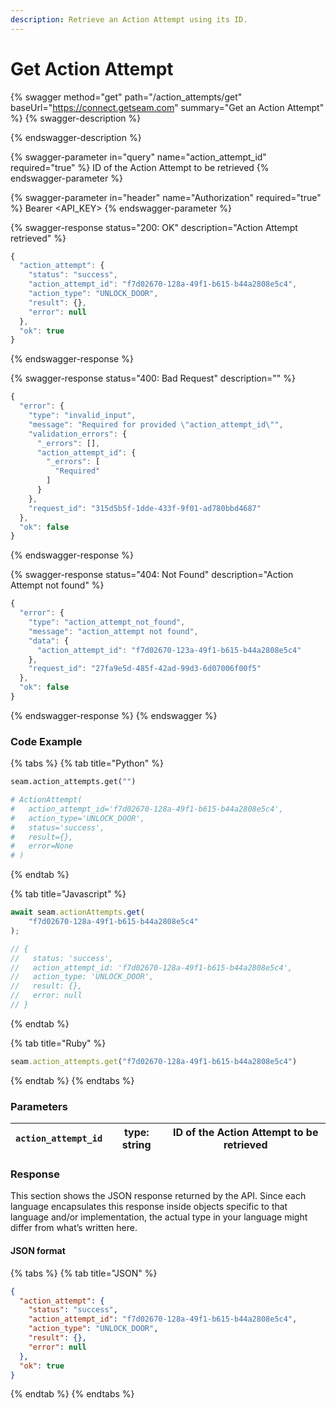 ```yaml
---
description: Retrieve an Action Attempt using its ID.
---
```


# Get Action Attempt

{% swagger method="get" path="/action_attempts/get" baseUrl="https://connect.getseam.com" summary="Get an Action Attempt" %}
{% swagger-description %}

{% endswagger-description %}

{% swagger-parameter in="query" name="action_attempt_id" required="true" %}
ID of the Action Attempt to be retrieved
{% endswagger-parameter %}

{% swagger-parameter in="header" name="Authorization" required="true" %}
Bearer <API_KEY>
{% endswagger-parameter %}

{% swagger-response status="200: OK" description="Action Attempt retrieved" %}
```javascript
{
  "action_attempt": {
    "status": "success",
    "action_attempt_id": "f7d02670-128a-49f1-b615-b44a2808e5c4",
    "action_type": "UNLOCK_DOOR",
    "result": {},
    "error": null
  },
  "ok": true
}
```
{% endswagger-response %}

{% swagger-response status="400: Bad Request" description="" %}
```javascript
{
  "error": {
    "type": "invalid_input",
    "message": "Required for provided \"action_attempt_id\"",
    "validation_errors": {
      "_errors": [],
      "action_attempt_id": {
        "_errors": [
          "Required"
        ]
      }
    },
    "request_id": "315d5b5f-1dde-433f-9f01-ad780bbd4687"
  },
  "ok": false
}
```
{% endswagger-response %}

{% swagger-response status="404: Not Found" description="Action Attempt not found" %}
```javascript
{
  "error": {
    "type": "action_attempt_not_found",
    "message": "action_attempt not found",
    "data": {
      "action_attempt_id": "f7d02670-123a-49f1-b615-b44a2808e5c4"
    },
    "request_id": "27fa9e5d-485f-42ad-99d3-6d07006f00f5"
  },
  "ok": false
}
```
{% endswagger-response %}
{% endswagger %}

### Code Example

{% tabs %}
{% tab title="Python" %}
```python
seam.action_attempts.get("")

# ActionAttempt(
#   action_attempt_id='f7d02670-128a-49f1-b615-b44a2808e5c4', 
#   action_type='UNLOCK_DOOR', 
#   status='success', 
#   result={}, 
#   error=None
# )
```
{% endtab %}

{% tab title="Javascript" %}
```javascript
await seam.actionAttempts.get(
    "f7d02670-128a-49f1-b615-b44a2808e5c4"
);

// {
//   status: 'success',
//   action_attempt_id: 'f7d02670-128a-49f1-b615-b44a2808e5c4',
//   action_type: 'UNLOCK_DOOR',
//   result: {},
//   error: null
// }
```
{% endtab %}

{% tab title="Ruby" %}
```ruby
seam.action_attempts.get("f7d02670-128a-49f1-b615-b44a2808e5c4")
```
{% endtab %}
{% endtabs %}

### Parameters

| `action_attempt_id` | type: string | ID of the Action Attempt to be retrieved |
| ------------------- | ------------ | ---------------------------------------- |

### Response

This section shows the JSON response returned by the API. Since each language encapsulates this response inside objects specific to that language and/or implementation, the actual type in your language might differ from what’s written here.

#### JSON format

{% tabs %}
{% tab title="JSON" %}
```json
{
  "action_attempt": {
    "status": "success",
    "action_attempt_id": "f7d02670-128a-49f1-b615-b44a2808e5c4",
    "action_type": "UNLOCK_DOOR",
    "result": {},
    "error": null
  },
  "ok": true
}
```
{% endtab %}
{% endtabs %}
